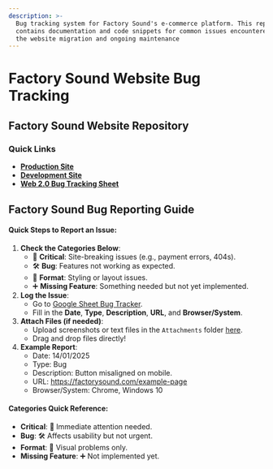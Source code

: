 ```yaml
---
description: >-
  Bug tracking system for Factory Sound's e-commerce platform. This repository
  contains documentation and code snippets for common issues encountered during
  the website migration and ongoing maintenance
---
```


# Factory Sound Website Bug Tracking

## Factory Sound Website Repository

### Quick Links

* [**Production Site**](https://factorysound.com)
* [**Development Site**](https://develo25.factorysound.com)
* [**Web 2.0 Bug Tracking Sheet**](https://docs.google.com/spreadsheets/d/1kebZcq6xMJHYXPueifhZGvzgTV3IY3i4eAGtT6lxw5Y/edit?usp=sharing)

## Factory Sound Bug Reporting Guide

#### Quick Steps to Report an Issue:

1. **Check the Categories Below**:
   * 🔴 **Critical**: Site-breaking issues (e.g., payment errors, 404s).
   * 🛠️ **Bug**: Features not working as expected.
   * 🎨 **Format**: Styling or layout issues.
   * ➕ **Missing Feature**: Something needed but not yet implemented.
2. **Log the Issue**:
   * Go to [Google Sheet Bug Tracker](https://docs.google.com/spreadsheets/d/1kebZcq6xMJHYXPueifhZGvzgTV3IY3i4eAGtT6lxw5Y/edit?usp=sharing).
   * Fill in the **Date**, **Type**, **Description**, **URL**, and **Browser/System**.
3. **Attach Files (if needed)**:
   * Upload screenshots or text files in the `Attachments` folder [here](https://github.com/MumblesCode/FS-Dot-Com/tree/main/Attachments).
   * Drag and drop files directly!
4. **Example Report**:
   * Date: 14/01/2025
   * Type: Bug
   * Description: Button misaligned on mobile.
   * URL: https://factorysound.com/example-page
   * Browser/System: Chrome, Windows 10

#### Categories Quick Reference:

* **Critical**: 🔴 Immediate attention needed.
* **Bug**: 🛠️ Affects usability but not urgent.
* **Format**: 🎨 Visual problems only.
* **Missing Feature**: ➕ Not implemented yet.

